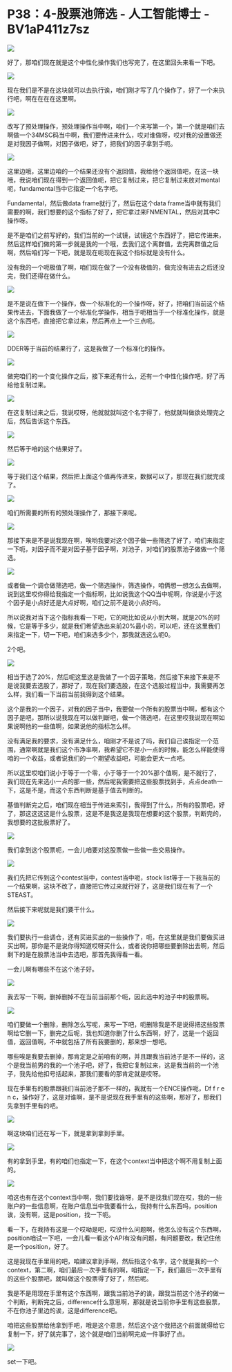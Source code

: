 # P38：4-股票池筛选 - 人工智能博士 - BV1aP411z7sz

![](img/61863faec83f0bc4d7619249c6595ab6_0.png)

好了，那咱们现在就是这个中性化操作我们也写完了，在这里回头来看一下吧。

![](img/61863faec83f0bc4d7619249c6595ab6_2.png)

现在我们是不是在这块就可以去执行诶，咱们刚才写了几个操作了，好了一个来执行吧，啊在在在在这里啊。

![](img/61863faec83f0bc4d7619249c6595ab6_4.png)

改写了预处理操作，预处理操作当中啊，咱们一个来写第一个，第一个就是咱们去啊做一个34MSC码当中啊，我们要传进来什么，哎对谁做呀，哎对我的设置做还是对我因子做啊，对因子做吧，好了，把我们的因子拿到手呃。



![](img/61863faec83f0bc4d7619249c6595ab6_6.png)

这里边哦，这里边咱的一个结果还没有个返回值，我给他个返回值吧，在这一块哦，我说咱们现在得到一个返回值呃，把它复制过来，把它复制过来放对mental呃，fundamental当中它指定一个名字吧。

Fundamental，然后做data frame就行了，然后在这个data frame当中就有我们需要的啊，我们想要的这个指标了好了，把它拿过来FNMENTAL，然后对其中C操作呀。

是不是咱们之前写好的，我们当前的一个试镜，试镜这个东西好了，把它传进来，然后这样咱们做的第一步就是我的一个哦，去我们这个离群值，去完离群值之后啊，然后咱们写一下吧，就是现在呃现在我这个指标就是没有什么。

没有我的一个呃极值了啊，咱们现在做了一个没有极值的，做完没有进去之后还没完，我们还得在做什么。

![](img/61863faec83f0bc4d7619249c6595ab6_8.png)

是不是说在做下一个操作，做一个标准化的一个操作呀，好了，把咱们当前这个结果传进去，下面我做了一个标准化学操作，相当于呃相当于一个标准化操作，就是这个东西吧，直接把它拿过来，然后再点上一个三点呃。



![](img/61863faec83f0bc4d7619249c6595ab6_10.png)

DDER等于当前的结果行了，这是我做了一个标准化的操作。

![](img/61863faec83f0bc4d7619249c6595ab6_12.png)

做完咱们的一个变化操作之后，接下来还有什么，还有一个中性化操作吧，好了再给他复制过来。

![](img/61863faec83f0bc4d7619249c6595ab6_14.png)

在这复制过来之后，我说哎呀，他就就就叫这个名字得了，他就就叫做欲处理完之后，然后告诉这个东西。

![](img/61863faec83f0bc4d7619249c6595ab6_16.png)

然后等于咱的这个结果好了。

![](img/61863faec83f0bc4d7619249c6595ab6_18.png)

等于我们这个结果，然后把上面这个值再传进来，数据可以了，那现在我们就完成了。

![](img/61863faec83f0bc4d7619249c6595ab6_20.png)

咱们所需要的所有的预处理操作了，那接下来呢。

![](img/61863faec83f0bc4d7619249c6595ab6_22.png)

那接下来是不是说我现在啊，唉哟我要对这个因子做一些筛选了好了，咱们来指定一下呃，对因子而不是对因子基于因子啊，对池子，对咱们的股票池子做做一个筛选。



![](img/61863faec83f0bc4d7619249c6595ab6_24.png)

或者做一个调仓做筛选吧，做一个筛选操作，筛选操作，咱俩想一想怎么去做啊，说到这里哎你得给我指定一个指标啊，比如说我这个QQ当中呢啊，你说是小于这个因子是小点好还是大点好啊，咱们之前不是说小点好吗。

所以说我对当下这个指标我看一下吧，它的呃比如说从小到大啊，就是20%的时候，它是等于多少，就是我们希望选出来前20%最小的，可以吧，还在这里我们来指定一下，切一下吧，咱们来选多少个，那我就选这么呃0。

2个吧。

![](img/61863faec83f0bc4d7619249c6595ab6_26.png)

相当于选了20%，然后呢这里这是我做了一个因子策略，然后接下来接下来是不是说我要去选股了，那好了，现在我们要选股，在这个选股过程当中，我需要再怎么样，我们看一下当前当前我得到这个结果。

这个是我的一个因子，对我的因子当中，我要做一个所有的股票当中啊，都有这个因子是吧，那所以说我现在可以做判断吧，做一个筛选吧，在这里哎我说现在啊如果说啊他的一些值啊，如果说他的指标怎么样。

没有满足我的要求，没有满足什么，咱刚才不是说了吗，我们自己诶指定一个范围，通常啊就是我们这个市净率啊，我希望它不是小一点的时候，能怎么样能使得咱的一个收益，或者说我们的一个期望收益吧，可能会更大一点吧。

所以这里哎咱们说小于等于一个零，小于等于一个20%那个值啊，是不就行了，我们现在先来选小一点的那一些，然后呢我需要把这些股票找到手，点点death一下，这是不是，而这个东西判断是基于值去判断的。

基值判断完之后，咱们现在相当于传进来索引，我得到了什么，所有的股票吧，好了，那这这这这是什么股票，这是不是我这是我现在想要的这个股票，判断完的，我想要的这批股票好了。



![](img/61863faec83f0bc4d7619249c6595ab6_28.png)

我们拿到这个股票呃，一会儿咱要对这股票做一些做一些交易操作。

![](img/61863faec83f0bc4d7619249c6595ab6_30.png)

我们先把它传到这个contest当中，contest当中呃，stock list等于一下我当前的一个结果啊，这块不改了，直接把它传过来就行好了，这是我们现在有了一个STEAST。

然后接下来呢就是我们要干什么。

![](img/61863faec83f0bc4d7619249c6595ab6_32.png)

我们要执行一些调仓，还有买进买出的一些操作了，呃，在这里就是我们要做买进买出啊，那你是不是说你得知道哎呀买什么，或者说你把哪些要删除出去啊，然后剩下的是在股票池当中去选吧，那首先我得看一看。

一会儿啊有哪些不在这个池子好。

![](img/61863faec83f0bc4d7619249c6595ab6_34.png)

我去写一下啊，删掉删掉不在当前当前那个呃，因此选中的池子中的股票啊。

![](img/61863faec83f0bc4d7619249c6595ab6_36.png)

咱们要做一个删除，删除怎么写呢，来写一下吧，呃删除我是不是说得把这些股票啊给它删一下，删完之后呢，我也知道你删了什么东西啊，好了，这是一个返回值，返回值啊，不中就包括了所有我要删的，那来想一想吧。

哪些唉是我要去删掉，那肯定是之前咱有的啊，并且跟我当前池子是不一样的，这个是我当前男的我的一个池子吧，好了，我把它复制过来，这是我当前的一个池子，我先给他扣号括起来，那我们要看的那肯定就是哎呀。

现在手里有的股票跟我们当前池子那不一样的，我就有一个ENCE操作呃，Df f r e n c，操作好了，这是对谁啊，是不是说现在我手里有的这些啊，那好了，那我们先拿到手里有的吧。



![](img/61863faec83f0bc4d7619249c6595ab6_38.png)

啊这块咱们还在写一下，就是拿到拿到手里。

![](img/61863faec83f0bc4d7619249c6595ab6_40.png)

有的拿到手里，有的咱们也指定一下，在这个context当中把这个啊不用复制上面的。

![](img/61863faec83f0bc4d7619249c6595ab6_42.png)

咱这也有在这个context当中啊，我们要找谁呀，是不是找我们现在哎，我的一些账户的一些信息啊，在账户信息当中我要看什么，我持有什么东西吗，position诶，没有啊，这是position，找一下呃。

看一下，在我持有这是一个哎呦是吧，哎没什么问题啊，他怎么没有这个东西啊，position咱试一下吧，一会儿看一看这个API有没有问题，有问题要改，我记住他是一个position，好了。

这是我现在手里用的吧，咱建议拿到手啊，然后指这个名字，这个就是我的一个context，第二啊，咱们最后一次手里有的啊，咱指定一下，我们最后一次手里有的这些个股票吧，就叫做这个股票得了好了，然后呢。

我是不是用现在手里有这个东西啊，跟我当前池子的诶，跟我当前这个池子的做一个判断，判断完之后，difference什么意思啊，那就是说当前你手里有这些股票，不在你池子里边的诶，这是difference吧。

咱把这些股票给他拿到手吧，哦是这个意思，然后这个这个我把这个前面就得给它复制一下，好了就完事了，这个就是咱们当前啊完成一件事好了点。



![](img/61863faec83f0bc4d7619249c6595ab6_44.png)

set一下吧。